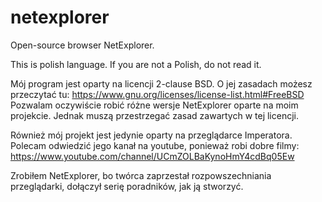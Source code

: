 # netexplorer
Open-source browser NetExplorer.

This is polish language. If you are not a Polish, do not read it.

Mój program jest oparty na licencji 2-clause BSD. O jej zasadach możesz przeczytać tu:
https://www.gnu.org/licenses/license-list.html#FreeBSD
Pozwalam oczywiście robić różne wersje NetExplorer oparte na moim projekcie. Jednak muszą przestrzegać
zasad zawartych w tej licencji.

Również mój projekt jest jedynie oparty na przeglądarce Imperatora. Polecam odwiedzić jego kanał na youtube,
ponieważ robi dobre filmy:
https://www.youtube.com/channel/UCmZOLBaKynoHmY4cdBq05Ew

Zrobiłem NetExplorer, bo twórca zaprzestał rozpowszechniania przeglądarki, dołączył serię poradników, jak ją stworzyć.
